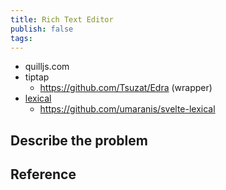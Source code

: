 ```yaml
---
title: Rich Text Editor
publish: false
tags:
---
```


- quilljs.com
- tiptap
  - https://github.com/Tsuzat/Edra (wrapper)
- [lexical](https://github.com/facebook/lexical)
  - https://github.com/umaranis/svelte-lexical

## Describe the problem

## Reference
